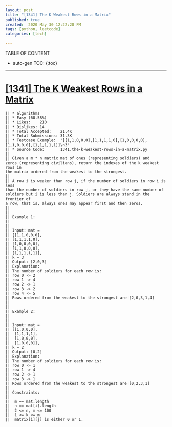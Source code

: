 ```yaml
---
layout: post
title: "[1341] The K Weakest Rows in a Matrix"
published: true
created:  2020 May 30 12:22:28 PM
tags: [python, leetcode]
categories: [tech]

---
```


TABLE OF CONTENT

* auto-gen TOC:
{:toc}

- - -

# [[1341] The K Weakest Rows in a Matrix](https://leetcode.com/problems/the-k-weakest-rows-in-a-matrix/description/)

    || * algorithms
    || * Easy (68.58%)
    || * Likes:    210
    || * Dislikes: 14
    || * Total Accepted:    21.4K
    || * Total Submissions: 31.3K
    || * Testcase Example:  '[[1,1,0,0,0],[1,1,1,1,0],[1,0,0,0,0],[1,1,0,0,0],[1,1,1,1,1]]\n3'
    || * Source Code:       1341.the-k-weakest-rows-in-a-matrix.py
    || 
    || Given a m * n matrix mat of ones (representing soldiers) and
    zeros (representing civilians), return the indexes of the k weakest rows in
    the matrix ordered from the weakest to the strongest.
    || 
    || A row i is weaker than row j, if the number of soldiers in row i is less
    than the number of soldiers in row j, or they have the same number of
    soldiers but i is less than j. Soldiers are always stand in the frontier of
    a row, that is, always ones may appear first and then zeros.
    || 
    ||  
    || Example 1:
    || 
    || 
    || Input: mat = 
    || [[1,1,0,0,0],
    || ⁠[1,1,1,1,0],
    || ⁠[1,0,0,0,0],
    || ⁠[1,1,0,0,0],
    || ⁠[1,1,1,1,1]], 
    || k = 3
    || Output: [2,0,3]
    || Explanation: 
    || The number of soldiers for each row is: 
    || row 0 -> 2 
    || row 1 -> 4 
    || row 2 -> 1 
    || row 3 -> 2 
    || row 4 -> 5 
    || Rows ordered from the weakest to the strongest are [2,0,3,1,4]
    || 
    || 
    || Example 2:
    || 
    || 
    || Input: mat = 
    || [[1,0,0,0],
    ||  [1,1,1,1],
    ||  [1,0,0,0],
    ||  [1,0,0,0]], 
    || k = 2
    || Output: [0,2]
    || Explanation: 
    || The number of soldiers for each row is: 
    || row 0 -> 1 
    || row 1 -> 4 
    || row 2 -> 1 
    || row 3 -> 1 
    || Rows ordered from the weakest to the strongest are [0,2,3,1]
    ||  
    || Constraints:
    || 
    || 	m == mat.length
    || 	n == mat[i].length
    || 	2 <= n, m <= 100
    || 	1 <= k <= m
    || 	matrix[i][j] is either 0 or 1.
